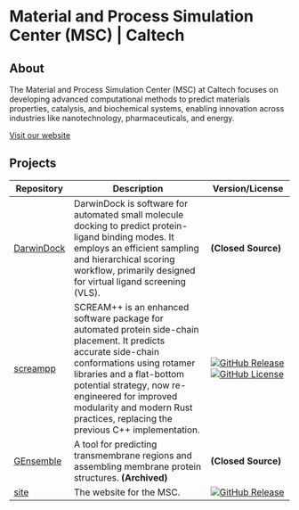 # Material and Process Simulation Center (MSC) | Caltech

## About

The Material and Process Simulation Center (MSC) at Caltech focuses on developing advanced computational methods to predict materials properties, catalysis, and biochemical systems, enabling innovation across industries like nanotechnology, pharmaceuticals, and energy.

[Visit our website](https://www.wag.caltech.edu)

## Projects

| Repository                                             | Description                                                                                                                                                                                                                                                                                                      | Version/License                                                                                                                                                                                                                                                            |
| ------------------------------------------------------ | ---------------------------------------------------------------------------------------------------------------------------------------------------------------------------------------------------------------------------------------------------------------------------------------------------------------- | -------------------------------------------------------------------------------------------------------------------------------------------------------------------------------------------------------------------------------------------------------------------------- |
| [DarwinDock](https://github.com/caltechmsc/DarwinDock) | DarwinDock is software for automated small molecule docking to predict protein-ligand binding modes. It employs an efficient sampling and hierarchical scoring workflow, primarily designed for virtual ligand screening (VLS).                                                                                  | **(Closed Source)**                                                                                                                                                                                                                                                        |
| [screampp](https://github.com/caltechmsc/screampp)     | SCREAM++ is an enhanced software package for automated protein side-chain placement. It predicts accurate side-chain conformations using rotamer libraries and a flat-bottom potential strategy, now re-engineered for improved modularity and modern Rust practices, replacing the previous C++ implementation. | [![GitHub Release](https://img.shields.io/github/v/release/caltechmsc/screampp)](https://github.com/caltechmsc/screampp/releases) [![GitHub License](https://img.shields.io/github/license/caltechmsc/screampp)](https://github.com/caltechmsc/screampp/blob/main/LICENSE) |
| [GEnsemble](https://github.com/caltechmsc/GEnsemble)   | A tool for predicting transmembrane regions and assembling membrane protein structures. **(Archived)**                                                                                                                                                                                                           | **(Closed Source)**                                                                                                                                                                                                                                                        |
| [site](https://github.com/caltechmsc/site)             | The website for the MSC.                                                                                                                                                                                                                                                                                         | [![GitHub Release](https://img.shields.io/github/v/release/caltechmsc/site)](https://github.com/caltechmsc/site/releases)                                                                                                                                                  |

